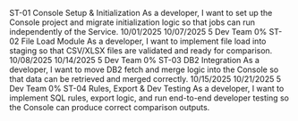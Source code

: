 ST-01
Console Setup & Initialization
As a developer, I want to set up the Console project and migrate initialization logic so that jobs can run independently of the Service.
10/01/2025
10/07/2025
5
Dev Team
0%
ST-02
File Load Module
As a developer, I want to implement file load into staging so that CSV/XLSX files are validated and ready for comparison.
10/08/2025
10/14/2025
5
Dev Team
0%
ST-03
DB2 Integration
As a developer, I want to move DB2 fetch and merge logic into the Console so that data can be retrieved and merged correctly.
10/15/2025
10/21/2025
5
Dev Team
0%
ST-04
Rules, Export & Dev Testing
As a developer, I want to implement SQL rules, export logic, and run end-to-end developer testing so the Console can produce correct comparison outputs.





